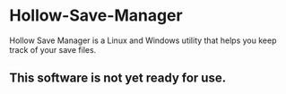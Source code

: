 # Hollow-Save-Manager
Hollow Save Manager is a Linux and Windows utility that helps you keep track of your save files.

## This software is not yet ready for use.
